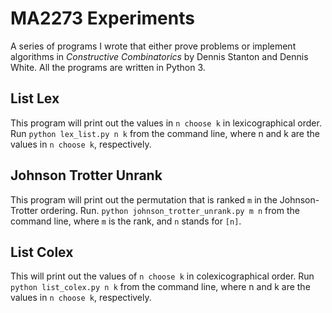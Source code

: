 # MA2273 Experiments

A series of programs I wrote that either prove problems or implement algorithms in
*Constructive Combinatorics* by Dennis Stanton and Dennis White. All the programs are
written in Python 3.

## List Lex
This program will print out the values in `n choose k` in lexicographical order.
Run `python lex_list.py n k` from the command line, where n and k are the values in
`n choose k`, respectively.

## Johnson Trotter Unrank
This program will print out the permutation that is ranked `m` in the Johnson-Trotter
ordering. Run. `python johnson_trotter_unrank.py m n` from the command line, where `m` is
the rank, and `n` stands for `[n]`. 

## List Colex
This will print out the values of `n choose k` in colexicographical order. Run `python
list_colex.py n k` from the command line, where n and k are the values in `n choose k`,
respectively.

